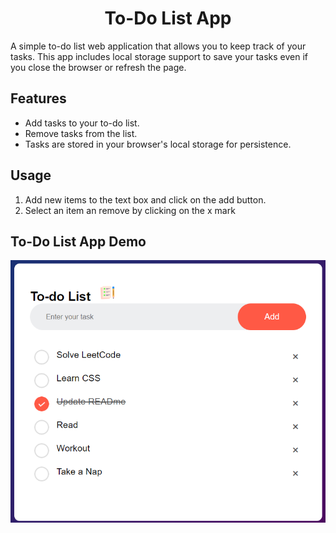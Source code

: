# <h1 align="center">To-Do List App</h1>

A simple to-do list web application that allows you to keep track of your tasks. This app includes local storage support to save your tasks even if you close the browser or refresh the page.

## Features

- Add tasks to your to-do list.
- Remove tasks from the list.
- Tasks are stored in your browser's local storage for persistence.

## Usage
1. Add new items to the text box and click on the add button.
2. Select an item an remove by clicking on the x mark

## To-Do List App Demo
<p align="center">
  <img src="/ToDoListApp/images/Demo.png" alt="To-Do List App Screenshot">
</p>
